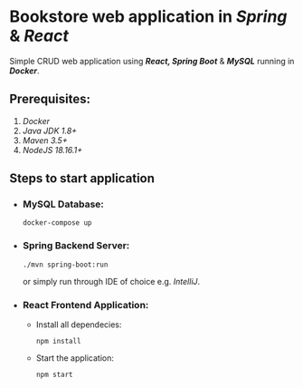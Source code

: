 # Bookstore web application in *Spring* & *React* 

Simple CRUD web application using ***React, Spring Boot*** & ***MySQL*** running in ***Docker***. 

## Prerequisites:
  1. *Docker*
  2. *Java JDK 1.8+*
  3. *Maven 3.5+*
  4. *NodeJS 18.16.1+*

## Steps to start application
- ### MySQL Database:
  ```
  docker-compose up
  ```
- ### Spring Backend Server:
  ```
  ./mvn spring-boot:run
  ```
  or simply run through IDE of choice e.g. *IntelliJ*.

- ### React Frontend Application:
  - Install all dependecies:
    ```
    npm install
    ```
  - Start the application:
    ```
    npm start
    ```
